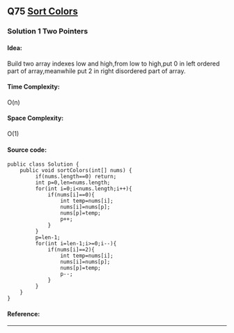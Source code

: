 ## Q75 [Sort Colors](https://leetcode.com/problems/sort-colors/) 

### Solution 1 Two Pointers
#### Idea:
Build two array indexes low and high,from low to high,put 0 in left ordered part of array,meanwhile put 2 in right disordered part of array. 
#### Time Complexity:
O(n)
#### Space Complexity:
O(1)
#### Source code:
```
public class Solution {
    public void sortColors(int[] nums) {  
         if(nums.length==0) return;
         int p=0,len=nums.length;
         for(int i=0;i<nums.length;i++){
             if(nums[i]==0){
                 int temp=nums[i];
                 nums[i]=nums[p];
                 nums[p]=temp;
                 p++;
             } 
         }
         p=len-1;
         for(int i=len-1;i>=0;i--){
             if(nums[i]==2){
                 int temp=nums[i];
                 nums[i]=nums[p];
                 nums[p]=temp;
                 p--;
             } 
         }
    }
}

```
#### Reference:

---

